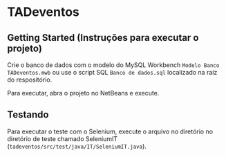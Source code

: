 # TADeventos

## Getting Started (Instruções para executar o projeto)

Crie o banco de dados com o modelo do MySQL Workbench `Modelo Banco TADeventos.mwb` ou use o script SQL `Banco de dados.sql` localizado na raíz do respositório.

Para executar, abra o projeto no NetBeans e execute.


## Testando

Para executar o teste com o Selenium, execute o arquivo no diretório no diretório de teste chamado SeleniumIT (`tadeventos/src/test/java/IT/SeleniumIT.java`). 